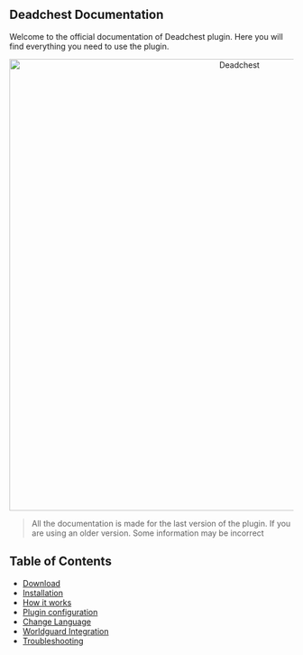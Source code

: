 ## Deadchest Documentation

Welcome to the official documentation of Deadchest plugin. Here you will find everything you need to use the plugin.

<div  align="center">
    <img src="https://github.com/apavarino/Deadchest/raw/master/deadchest-logo.png" alt="Deadchest" width="800" /><br>
</div>

> All the documentation is made for the last version of the plugin. If you are using an older version. Some information may be incorrect

## Table of Contents

- [Download](https://github.com/apavarino/Deadchest/edit/gh-pages/download.md)
- [Installation](https://github.com/apavarino/Deadchest/edit/gh-pages/installation.md)
- [How it works](https://github.com/apavarino/Deadchest/edit/gh-pages/how-it-works.md)
- [Plugin configuration](https://github.com/apavarino/Deadchest/edit/gh-pages/confiugration.md)
- [Change Language](https://github.com/apavarino/Deadchest/edit/gh-pages/installation.md)
- [Worldguard Integration](https://github.com/apavarino/Deadchest/edit/gh-pages/installation.md)
- [Troubleshooting](https://github.com/apavarino/Deadchest/edit/gh-pages/troubleshooting.md)




